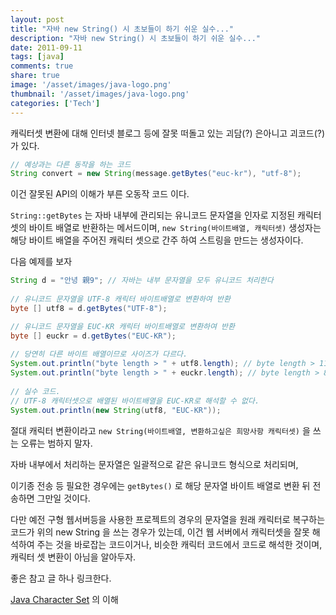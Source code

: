 ```yaml
---
layout: post
title: "자바 new String() 시 초보들이 하기 쉬운 실수..."
description: "자바 new String() 시 초보들이 하기 쉬운 실수..."
date: 2011-09-11
tags: [java]
comments: true
share: true
image: '/asset/images/java-logo.png'
thumbnail: '/asset/images/java-logo.png'
categories: ['Tech']
---
```


캐릭터셋 변환에 대해 인터넷 블로그 등에 잘못 떠돌고 있는 괴담(?) 은아니고 괴코드(?) 가 있다.

```java
// 예상과는 다른 동작을 하는 코드
String convert = new String(message.getBytes("euc-kr"), "utf-8");
```

이건 잘못된 API의 이해가 부른 오동작 코드 이다.

`String::getBytes` 는 자바 내부에 관리되는 유니코드 문자열을 인자로 지정된 캐릭터셋의 바이트 배열로 반환하는 메서드이며, `new String(바이트배열, 캐릭터셋)` 생성자는 해당 바이트 배열을 주어진 캐릭터 셋으로 간주 하여 스트링을 만드는 생성자이다.

다음 예제를 보자

```java
String d = "안녕 親9"; // 자바는 내부 문자열을 모두 유니코드 처리한다
  
// 유니코드 문자열을 UTF-8 캐릭터 바이트배열로 변환하여 반환
byte [] utf8 = d.getBytes("UTF-8");

// 유니코드 문자열을 EUC-KR 캐릭터 바이트배열로 변환하여 반환
byte [] euckr = d.getBytes("EUC-KR");
  
// 당연히 다른 바이트 배열이므로 사이즈가 다르다.
System.out.println("byte length > " + utf8.length); // byte length > 11
System.out.println("byte length > " + euckr.length); // byte length > 8
  
// 실수 코드.
// UTF-8 캐릭터셋으로 배열된 바이트배열을 EUC-KR로 해석할 수 없다.
System.out.println(new String(utf8, "EUC-KR"));
```

절대 캐릭터 변환이라고 `new String(바이트배열, 변환하고싶은 희망사항 캐릭터셋)` 을 쓰는 오류는 범하지 말자.

자바 내부에서 처리하는 문자열은 일괄적으로 같은 유니코드 형식으로 처리되며,

이기종 전송 등 필요한 경우에는 `getBytes()` 로 해당 문자열 바이트 배열로 변환 뒤 전송하면 그만일 것이다.

다만 예전 구형 웹서버등을 사용한 프로젝트의 경우의 문자열을 원래 캐릭터로 복구하는 코드가 위의 new String 을 쓰는 경우가 있는데,
이건 웹 서버에서 캐릭터셋을 잘못 해석하여 주는 것을 바로잡는 코드이거나, 비슷한 캐릭터 코드에서 코드로 해석한 것이며, 캐릭터 셋 변환이 아님을 알아두자.

좋은 참고 글 하나 링크한다.

[Java Character Set](http://kin.naver.com/knowhow/detail.nhn?docId=527939) 의 이해